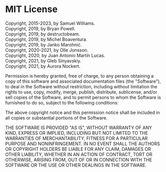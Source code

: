 # MIT License

Copyright, 2015-2023, by Samuel Williams.  
Copyright, 2019, by Bryan Powell.  
Copyright, 2019, by destructobeam.  
Copyright, 2019, by Michel Boaventura.  
Copyright, 2019, by Janko Marohnić.  
Copyright, 2020-2021, by Olle Jonsson.  
Copyright, 2020, by Juan Antonio Martín Lucas.  
Copyright, 2021, by Gleb Sinyavskiy.  
Copyright, 2021, by Aurora Nockert.  

Permission is hereby granted, free of charge, to any person obtaining a copy
of this software and associated documentation files (the "Software"), to deal
in the Software without restriction, including without limitation the rights
to use, copy, modify, merge, publish, distribute, sublicense, and/or sell
copies of the Software, and to permit persons to whom the Software is
furnished to do so, subject to the following conditions:

The above copyright notice and this permission notice shall be included in all
copies or substantial portions of the Software.

THE SOFTWARE IS PROVIDED "AS IS", WITHOUT WARRANTY OF ANY KIND, EXPRESS OR
IMPLIED, INCLUDING BUT NOT LIMITED TO THE WARRANTIES OF MERCHANTABILITY,
FITNESS FOR A PARTICULAR PURPOSE AND NONINFRINGEMENT. IN NO EVENT SHALL THE
AUTHORS OR COPYRIGHT HOLDERS BE LIABLE FOR ANY CLAIM, DAMAGES OR OTHER
LIABILITY, WHETHER IN AN ACTION OF CONTRACT, TORT OR OTHERWISE, ARISING FROM,
OUT OF OR IN CONNECTION WITH THE SOFTWARE OR THE USE OR OTHER DEALINGS IN THE
SOFTWARE.
